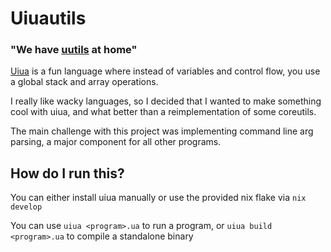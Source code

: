 # Uiuautils

### "We have [uutils](https://github.com/uutils/coreutils) at home"

[Uiua](https://www.uiua.org/) is a fun language where instead of variables and control flow, you use a global stack and array operations.

I really like wacky languages, so I decided that I wanted to make something cool with uiua, and what better than a reimplementation of some coreutils.

The main challenge with this project was implementing command line arg parsing, a major component for all other programs.

## How do I run this?

You can either install uiua manually or use the provided nix flake via `nix develop`

You can use `uiua <program>.ua` to run a program, or `uiua build <program>.ua` to compile a standalone binary
